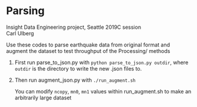 # Parsing
Insight Data Engineering project, Seattle 2019C session  
Carl Ulberg  

Use these codes to parse earthquake data from original format and augment the dataset to test throughput of the Processing/ methods

1. First run parse_to_json.py with `python parse_to_json.py outdir`, where `outdir` is the directory to write the new .json files to.
2. Then run augment_json.py with `./run_augment.sh`
  
   You can modify `ncopy`, `mn0`, `mn1` values within run_augment.sh to make an arbitrarily large dataset
